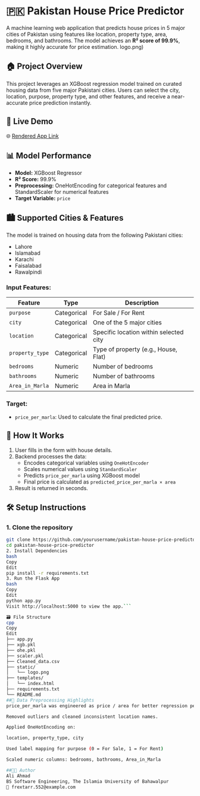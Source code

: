 # 🇵🇰 Pakistan House Price Predictor

A machine learning web application that predicts house prices in 5 major cities of Pakistan using features like location, property type, area, bedrooms, and bathrooms. The model achieves an **R² score of 99.9%**, making it highly accurate for price estimation.
logo.png)

## 🏠 Project Overview

This project leverages an XGBoost regression model trained on curated housing data from five major Pakistani cities. Users can select the city, location, purpose, property type, and other features, and receive a near-accurate price prediction instantly.

## 🚀 Live Demo

🌐 [Rendered App Link](https://your-render-link.com)

## 📊 Model Performance

- **Model:** XGBoost Regressor  
- **R² Score:** 99.9%  
- **Preprocessing:** OneHotEncoding for categorical features and StandardScaler for numerical features  
- **Target Variable:** `price`

## 🏙️ Supported Cities & Features

The model is trained on housing data from the following Pakistani cities:

- Lahore
- Islamabad
- Karachi
- Faisalabad
- Rawalpindi

### Input Features:

| Feature         | Type        | Description |
|----------------|-------------|-------------|
| `purpose`       | Categorical | For Sale / For Rent |
| `city`          | Categorical | One of the 5 major cities |
| `location`      | Categorical | Specific location within selected city |
| `property_type` | Categorical | Type of property (e.g., House, Flat) |
| `bedrooms`      | Numeric     | Number of bedrooms |
| `bathrooms`     | Numeric     | Number of bathrooms |
| `Area_in_Marla` | Numeric     | Area in Marla |

### Target:

- `price_per_marla`: Used to calculate the final predicted price.

## 🧠 How It Works

1. User fills in the form with house details.
2. Backend processes the data:
   - Encodes categorical variables using `OneHotEncoder`
   - Scales numerical values using `StandardScaler`
   - Predicts `price_per_marla` using XGBoost model
   - Final price is calculated as `predicted_price_per_marla × area`
3. Result is returned in seconds.

## 🛠️ Setup Instructions

### 1. Clone the repository

```bash
git clone https://github.com/yourusername/pakistan-house-price-predictor.git
cd pakistan-house-price-predictor
2. Install Dependencies
bash
Copy
Edit
pip install -r requirements.txt
3. Run the Flask App
bash
Copy
Edit
python app.py
Visit http://localhost:5000 to view the app.```

🗃️ File Structure
cpp
Copy
Edit
├── app.py
├── xgb.pkl
├── ohe.pkl
├── scaler.pkl
├── Cleaned_data.csv
├── static/
│   └── logo.png
├── templates/
│   └── index.html
├── requirements.txt
└── README.md
##🧹 Data Preprocessing Highlights
price_per_marla was engineered as price / area for better regression performance.

Removed outliers and cleaned inconsistent location names.

Applied OneHotEncoding on:

location, property_type, city

Used label mapping for purpose (0 = For Sale, 1 = For Rent)

Scaled numeric columns: bedrooms, bathrooms, Area_in_Marla

##👨‍💻 Author
Ali Ahmad
BS Software Engineering, The Islamia University of Bahawalpur
📧 frextarr.552@example.com
